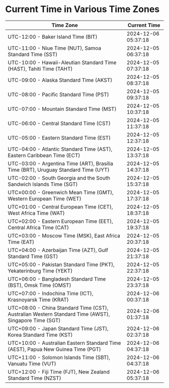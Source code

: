 # Current Time in Various Time Zones

| Time Zone | Current Time |
|-----------|--------------|
| UTC-12:00 - Baker Island Time (BIT) | 2024-12-06 05:37:18 |
| UTC-11:00 - Niue Time (NUT), Samoa Standard Time (SST) | 2024-12-05 06:37:18 |
| UTC-10:00 - Hawaii-Aleutian Standard Time (HAST), Tahiti Time (TAHT) | 2024-12-05 07:37:18 |
| UTC-09:00 - Alaska Standard Time (AKST) | 2024-12-05 08:37:18 |
| UTC-08:00 - Pacific Standard Time (PST) | 2024-12-05 09:37:18 |
| UTC-07:00 - Mountain Standard Time (MST) | 2024-12-05 10:37:18 |
| UTC-06:00 - Central Standard Time (CST) | 2024-12-05 11:37:18 |
| UTC-05:00 - Eastern Standard Time (EST) | 2024-12-05 12:37:18 |
| UTC-04:00 - Atlantic Standard Time (AST), Eastern Caribbean Time (ECT) | 2024-12-05 13:37:18 |
| UTC-03:00 - Argentina Time (ART), Brasília Time (BRT), Uruguay Standard Time (UYT) | 2024-12-05 14:37:18 |
| UTC-02:00 - South Georgia and the South Sandwich Islands Time (SGT) | 2024-12-05 15:37:18 |
| UTC±00:00 - Greenwich Mean Time (GMT), Western European Time (WET) | 2024-12-05 17:37:18 |
| UTC+01:00 - Central European Time (CET), West Africa Time (WAT) | 2024-12-05 18:37:18 |
| UTC+02:00 - Eastern European Time (EET), Central Africa Time (CAT) | 2024-12-05 19:37:18 |
| UTC+03:00 - Moscow Time (MSK), East Africa Time (EAT) | 2024-12-05 20:37:18 |
| UTC+04:00 - Azerbaijan Time (AZT), Gulf Standard Time (GST) | 2024-12-05 21:37:18 |
| UTC+05:00 - Pakistan Standard Time (PKT), Yekaterinburg Time (YEKT) | 2024-12-05 22:37:18 |
| UTC+06:00 - Bangladesh Standard Time (BST), Omsk Time (OMST) | 2024-12-05 23:37:18 |
| UTC+07:00 - Indochina Time (ICT), Krasnoyarsk Time (KRAT) | 2024-12-06 00:37:18 |
| UTC+08:00 - China Standard Time (CST), Australian Western Standard Time (AWST), Singapore Time (SGT) | 2024-12-06 01:37:18 |
| UTC+09:00 - Japan Standard Time (JST), Korea Standard Time (KST) | 2024-12-06 02:37:18 |
| UTC+10:00 - Australian Eastern Standard Time (AEST), Papua New Guinea Time (PGT) | 2024-12-06 04:37:18 |
| UTC+11:00 - Solomon Islands Time (SBT), Vanuatu Time (VUT) | 2024-12-06 04:37:18 |
| UTC+12:00 - Fiji Time (FJT), New Zealand Standard Time (NZST) | 2024-12-06 05:37:18 |

